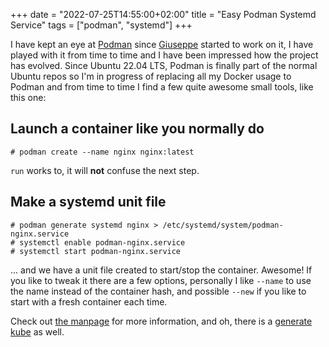 +++
date = "2022-07-25T14:55:00+02:00"
title = "Easy Podman Systemd Service"
tags = ["podman", "systemd"]
+++

I have kept an eye at [Podman](https://podman.io/) since [Giuseppe](https://github.com/giuseppe) started to work on it, I have played with it from time to time and I have been impressed how the project has evolved. Since Ubuntu 22.04 LTS, Podman is finally part of the normal Ubuntu repos so I'm in progress of replacing all my Docker usage to Podman and from time to time I find a few quite awesome small tools, like this one:

## Launch a container like you normally do

```
# podman create --name nginx nginx:latest
```

`run` works to, it will **not** confuse the next step.

## Make a systemd unit file

```
# podman generate systemd nginx > /etc/systemd/system/podman-nginx.service
# systemctl enable podman-nginx.service
# systemctl start podman-nginx.service
```

... and we have a unit file created to start/stop the container. Awesome! If you like to tweak it there are a few options, personally I like `--name` to use the name instead of the container hash, and possible `--new` if you like to start with a fresh container each time.

Check out [the manpage](https://docs.podman.io/en/latest/markdown/podman-generate-systemd.1.html) for more information, and oh, there is a [generate kube](https://docs.podman.io/en/latest/markdown/podman-generate-kube.1.html) as well.
